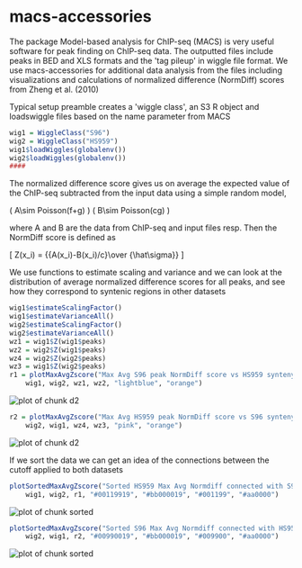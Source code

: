 macs-accessories
================

The package Model-based analysis for ChIP-seq (MACS) is very useful software for peak finding on ChIP-seq data. The outputted files include peaks in BED and XLS formats and the 'tag pileup' in wiggle file format. We use macs-accessories for additional data analysis from the files including visualizations and calculations of normalized difference (NormDiff) scores from Zheng et al. (2010)




Typical setup preamble creates a 'wiggle class', an S3 R object and loadswiggle files based on the name parameter from MACS



```r
wig1 = WiggleClass("S96")
wig2 = WiggleClass("HS959")
wig1$loadWiggles(globalenv())
wig2$loadWiggles(globalenv())
####
```





The normalized difference score gives us on average the expected value of the ChIP-seq subtracted from the input data using a simple random model, 
 
\( A\sim Poisson(f+g) \)
\( B\sim Poisson(cg) \)

where A and B are the data from ChIP-seq and input files resp.
Then the NormDiff score is defined as

\[ Z(x_i) = {{A(x_i)-B(x_i)/c}\over {\hat\sigma}} \]

We use functions to estimate scaling and variance and we can look at the distribution of average normalized difference scores for all peaks, and see how they correspond to syntenic regions in other datasets




```r
wig1$estimateScalingFactor()
wig1$estimateVarianceAll()
wig2$estimateScalingFactor()
wig2$estimateVarianceAll()
wz1 = wig1$Z(wig1$peaks)
wz2 = wig2$Z(wig1$peaks)
wz4 = wig2$Z(wig2$peaks)
wz3 = wig1$Z(wig2$peaks)
r1 = plotMaxAvgZscore("Max Avg S96 peak NormDiff score vs HS959 synteny w=100", 
    wig1, wig2, wz1, wz2, "lightblue", "orange")
```

![plot of chunk d2](http://i.imgur.com/yo7b8.png) 

```r
r2 = plotMaxAvgZscore("Max Avg HS959 peak NormDiff score vs S96 synteny w=100", 
    wig2, wig1, wz4, wz3, "pink", "orange")
```

![plot of chunk d2](http://i.imgur.com/wRpw0.png) 


If we sort the data we can get an idea of the connections between the cutoff applied to both datasets



```r
plotSortedMaxAvgZscore("Sorted HS959 Max Avg Normdiff connected with S96 peak regions", 
    wig1, wig2, r1, "#00119919", "#bb000019", "#001199", "#aa0000")
```

![plot of chunk sorted](http://i.imgur.com/sE3GN.png) 

```r
plotSortedMaxAvgZscore("Sorted S96 Max Avg Normdiff connected with HS959 peak regions", 
    wig2, wig1, r2, "#00990019", "#bb000019", "#009900", "#aa0000")
```

![plot of chunk sorted](http://i.imgur.com/kIelJ.png) 


